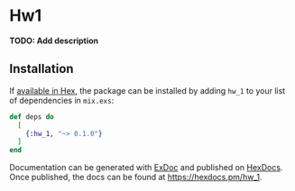 # Hw1

**TODO: Add description**

## Installation

If [available in Hex](https://hex.pm/docs/publish), the package can be installed
by adding `hw_1` to your list of dependencies in `mix.exs`:

```elixir
def deps do
  [
    {:hw_1, "~> 0.1.0"}
  ]
end
```

Documentation can be generated with [ExDoc](https://github.com/elixir-lang/ex_doc)
and published on [HexDocs](https://hexdocs.pm). Once published, the docs can
be found at <https://hexdocs.pm/hw_1>.

